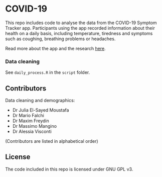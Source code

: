 # COVID-19


This repo includes code to analyse the data from the COVID-19 Symptom Tracker app. 
Participants using the app recorded information about their health on a daily basis, including temperature, tiredness and symptoms such as coughing, breathing problems or headaches.

Read more about the app and the research [here](https://twinsuk.ac.uk/our-research/covid-19/).


### Data cleaning

See `daily_process.R` in the `script` folder.



## Contributors

Data cleaning and demographics:

* Dr Julia El-Sayed Moustafa
* Dr Mario Falchi
* Dr Maxim Freydin
* Dr Massimo Mangino
* Dr Alessia Visconti

(Contributors are listed in alphabetical order)

## License

The code included in this repo is licensed under GNU GPL v3.

